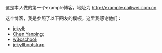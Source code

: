 这是本人做的第一个example博客，地址为 http://example.cailiwei.com.cn

这个博客，我是参照了以下网友的模板，这里我感谢他们：
* [jekyll](http://jekyllrb.com/docs/pagination/);
* [Chen Yanping](https://github.com/yanping);
* [w3cschool](http://www.w3school.com.cn/html/html_entities.asp);
* [jekyllbootstrap](http://jekyllbootstrap.com/)
